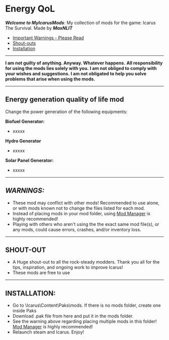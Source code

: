 # Energy QoL
*__Welcome to MyIcarusMods__*: My collection of mods for the game: Icarus The Survival. Made by *__MaxNLIT__*

* [Important Warnings - Please Read](#warnings)
* [Shout-outs](#shouts)
* [Installation](#install)

---

**I am not guilty of anything. Anyway. Whatever happens.**
**All responsibility for using the mods lies solely with you.**
**I am not obliged to comply with your wishes and suggestions.**
**I am not obligated to help you solve problems that arise when using the mods.**

---

## **Energy generation quality of life mod** 

Change the power generation of the following equipments:

**Biofuel Generator:**
* xxxxx

**Hydro Generator**
* xxxxx

**Solar Panel Generator:**
* xxxxx

---

## <a name="warnings">*__WARNINGS:__*</a>

* These mod may conflict with other mods! Recommended to use alone, or with mods known not to change the files listed for each mod.
* Instead of placing mods in your mod folder, using [Mod Manager](https://github.com/Jimk72/Icarus_Software) is highly recommended!
* Playing with others who aren't using the the exact same mod file(s), or any mods, could cause errors, crashes, and/or inventory loss.

---

## <a name="shouts">__SHOUT-OUT__</a> 

* A Huge shout-out to all the rock-steady modders. Thank you all for the tips, inspiration, and ongoing work to improve Icarus!
* These mods are free to use

---

## <a name="install">__INSTALLATION:__</a>

* Go to \Icarus\Content\Paks\mods. If there is no mods folder, create one inside Paks
* Download .pak file from here and put it in the mods folder.
* See the warning above regarding placing multiple mods in this folder! [Mod Manager](https://github.com/Jimk72/Icarus_Software) is highly recommended! 
* Relaunch steam and Icarus. Enjoy!